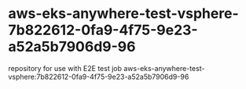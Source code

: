 # aws-eks-anywhere-test-vsphere-7b822612-0fa9-4f75-9e23-a52a5b7906d9-96
repository for use with E2E test job aws-eks-anywhere-test-vsphere:7b822612-0fa9-4f75-9e23-a52a5b7906d9-96
